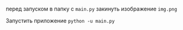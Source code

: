 перед запуском в папку с `main.py` закинуть изображение `img.png`

Запустить приложение
`python -u main.py`
